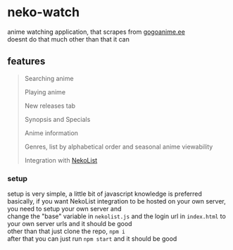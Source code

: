 # neko-watch

anime watching application, that scrapes from [gogoanime.ee](https://gogoanime.ee/) <br>
doesnt do that much other than that it can

## features

> Searching anime
>
> Playing anime
>
> New releases tab
>
> Synopsis and Specials
>
> Anime information
>
> Genres, list by alphabetical order and seasonal anime viewability
>
> Integration with [NekoList](https://github.com/koneko/nekotracker)
### setup

setup is very simple, a little bit of javascript knowledge is preferred  
basically, if you want NekoList integration to be hosted on your own server, you need to setup your own server and  
change the "base" variable in `nekolist.js` and the login url in `index.html` to your own server urls and it should be good  
other than that just clone the repo, `npm i`  
after that you can just run `npm start` and it should be good